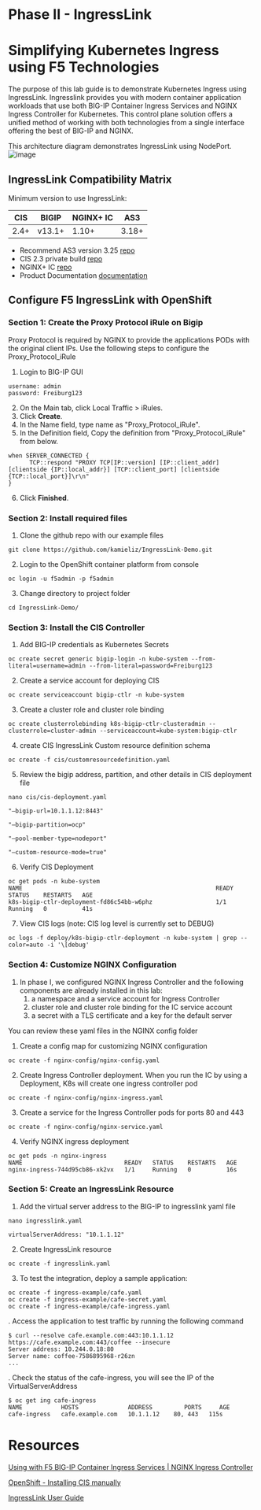 # Phase II - IngressLink

# Simplifying Kubernetes Ingress using F5 Technologies

The purpose of this lab guide is to demonstrate Kubernetes Ingress using IngressLink. Ingresslink provides you with modern container application workloads that use both BIG-IP Container Ingress Services and NGINX Ingress Controller for Kubernetes. This control plane solution offers a unified method of working with both technologies from a single interface offering the best of BIG-IP and NGINX.

This architecture diagram demonstrates IngressLink using NodePort.
![image](https://user-images.githubusercontent.com/4666871/180045320-126d12fb-5571-4503-b40d-c0afcc0ee6ed.png)
## IngressLink Compatibility Matrix

Minimum version to use IngressLink:

| **CIS** | **BIGIP** | **NGINX+ IC** | **AS3** |
| ------- | --------- | ------------- | ------- |
| 2.4+    | v13.1+    | 1.10+         | 3.18+   |

- Recommend AS3 version 3.25 [repo](https://github.com/F5Networks/f5-appsvcs-extension/releases/tag/v3.25.0)
- CIS 2.3 private build [repo](https://github.com/F5Networks/k8s-bigip-ctlr/releases/tag/v2.4.0)
- NGINX+ IC [repo](https://github.com/kamieliz/IngressLink-Demo/tree/main/nginx-config)
- Product Documentation [documentation](https://clouddocs.f5.com/containers/latest/userguide/ingresslink/)

## Configure F5 IngressLink with OpenShift

### Section 1: Create the  Proxy Protocol iRule on Bigip

Proxy Protocol is required by NGINX to provide the applications PODs with the original client IPs. Use the following steps to configure the Proxy_Protocol_iRule

1. Login to BIG-IP GUI

```other
username: admin
password: Freiburg123
```

2. On the Main tab, click Local Traffic > iRules.
3. Click **Create**.
4. In the Name field, type name as "Proxy_Protocol_iRule".
5. In the Definition field, Copy the definition from "Proxy_Protocol_iRule" from below.

```other
when SERVER_CONNECTED {
      TCP::respond "PROXY TCP[IP::version] [IP::client_addr] [clientside {IP::local_addr}] [TCP::client_port] [clientside {TCP::local_port}]\r\n"
}
```

6. Click **Finished**.

### Section 2: Install required files

1. Clone the github repo with our example files

```other
git clone https://github.com/kamieliz/IngressLink-Demo.git
```

2. Login to the OpenShift container platform from console

```other
oc login -u f5admin -p f5admin
```

3. Change directory to project folder

```other
cd IngressLink-Demo/
```

### Section 3: Install the CIS Controller

1. Add BIG-IP credentials as Kubernetes Secrets

```other
oc create secret generic bigip-login -n kube-system --from-literal=username=admin --from-literal=password=Freiburg123
```

2. Create a service account for deploying CIS

```other
oc create serviceaccount bigip-ctlr -n kube-system
```

3. Create a cluster role and cluster role binding

```other
oc create clusterrolebinding k8s-bigip-ctlr-clusteradmin --clusterrole=cluster-admin --serviceaccount=kube-system:bigip-ctlr
```

4. create CIS IngressLink Custom resource definition schema

```other
oc create -f cis/customresourcedefinition.yaml
```

5. Review the bigip address, partition, and other details in CIS deployment file

```other
nano cis/cis-deployment.yaml
```

```other
"—bigip-url=10.1.1.12:8443"

"—bigip-partition=ocp"

"—pool-member-type=nodeport"

"—custom-resource-mode=true"
```

6. Verify CIS Deployment

```other
oc get pods -n kube-system
NAME                                                       READY   STATUS    RESTARTS   AGE
k8s-bigip-ctlr-deployment-fd86c54bb-w6phz                  1/1     Running   0          41s
```

7. View CIS logs (note: CIS log level is currently set to DEBUG)

```other
oc logs -f deploy/k8s-bigip-ctlr-deployment -n kube-system | grep --color=auto -i '\[debug'
```

### Section 4: Customize NGINX Configuration

1. In phase I, we configured NGINX Ingress Controller and the following components are already installed in this lab:
   1. a namespace and a service account for Ingress Controller
   2. cluster role and cluster role binding for the IC service account
   3. a secret with a TLS certificate and a key for the default server

You can review these yaml files in the NGINX config folder

1. Create a config map for customizing NGINX configuration

```other
oc create -f nginx-config/nginx-config.yaml
```

2. Create Ingress Controller deployment. When you run the IC by using a Deployment, K8s will create one ingress controller pod

```other
oc create -f nginx-config/nginx-ingress.yaml
```

3. Create a service for the Ingress Controller pods for ports 80 and 443

```other
oc create -f nginx-config/nginx-service.yaml
```

4. Verify NGINX ingress deployment

```other
oc get pods -n nginx-ingress
NAME                             READY   STATUS    RESTARTS   AGE
nginx-ingress-744d95cb86-xk2vx   1/1     Running   0          16s
```

### Section 5: Create an IngressLink Resource

1. Add the virtual server address to the BIG-IP to ingresslink yaml file

```other
nano ingresslink.yaml
```

```other
virtualServerAddress: "10.1.1.12"
```

2. Create IngressLink resource

```other
oc create -f ingresslink.yaml
```

3. To test the integration, deploy a sample application:

```other
oc create -f ingress-example/cafe.yaml
oc create -f ingress-example/cafe-secret.yaml
oc create -f ingress-example/cafe-ingress.yaml
```

. Access the application to test traffic by running the following command

```other
$ curl --resolve cafe.example.com:443:10.1.1.12 https://cafe.example.com:443/coffee --insecure
Server address: 10.244.0.18:80
Server name: coffee-7586895968-r26zn
...
```

. Check the status of the cafe-ingress, you will see the IP of the VirtualServerAddress

```other
$ oc get ing cafe-ingress
NAME           HOSTS              ADDRESS         PORTS     AGE
cafe-ingress   cafe.example.com   10.1.1.12    80, 443   115s
```

# Resources

[Using with F5 BIG-IP Container Ingress Services | NGINX Ingress Controller](https://docs.nginx.com/nginx-ingress-controller/f5-ingresslink/)

[OpenShift - Installing CIS manually](https://clouddocs.f5.com/containers/latest/userguide/openshift/#installing-cis-manually)

[IngressLink User Guide](https://clouddocs.f5.com/containers/latest/userguide/ingresslink/)

